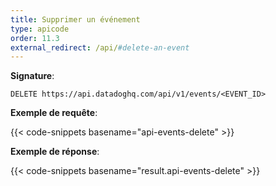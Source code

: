```yaml
---
title: Supprimer un événement
type: apicode
order: 11.3
external_redirect: /api/#delete-an-event
---
```

**Signature**:

`DELETE https://api.datadoghq.com/api/v1/events/<EVENT_ID>`

**Exemple de requête**:

{{< code-snippets basename="api-events-delete" >}}

**Exemple de réponse**:

{{< code-snippets basename="result.api-events-delete" >}}

